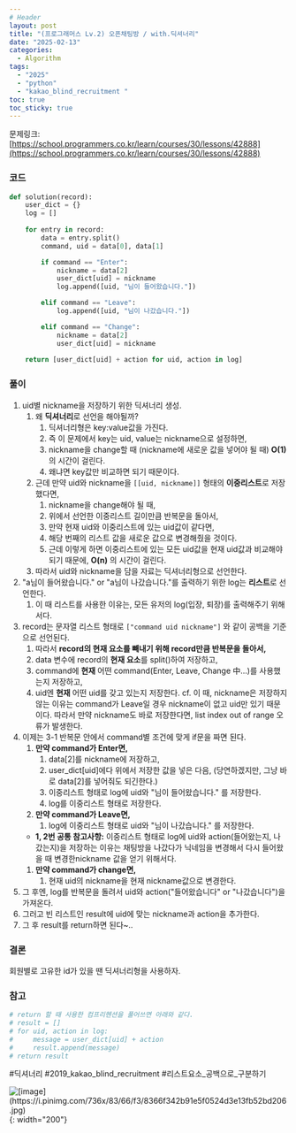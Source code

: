 ```yaml
---
# Header
layout: post
title: "(프로그래머스 Lv.2) 오픈채팅방 / with.딕셔너리"
date: "2025-02-13"
categories: 
  - Algorithm
tags: 
  - "2025"
  - "python"
  - "kakao_blind_recruitment "
toc: true
toc_sticky: true
---
```

문제링크: [https://school.programmers.co.kr/learn/courses/30/lessons/42888](https://school.programmers.co.kr/learn/courses/30/lessons/42888)
### 코드
```python
def solution(record):
    user_dict = {}
    log = []
    
    for entry in record:
        data = entry.split()
        command, uid = data[0], data[1]

        if command == "Enter":
            nickname = data[2]
            user_dict[uid] = nickname
            log.append([uid, "님이 들어왔습니다."])

        elif command == "Leave":
            log.append([uid, "님이 나갔습니다."])

        elif command == "Change":
            nickname = data[2]
            user_dict[uid] = nickname
            
    return [user_dict[uid] + action for uid, action in log]
```
### 풀이
1. uid별 nickname을 저장하기 위한 딕셔너리 생성.
	1. 왜 **딕셔너리**로 선언을 해야될까?
		1. 딕셔너리형은 key:value값을 가진다. 
		2. 즉 이 문제에서 key는 uid, value는 nickname으로 설정하면,
		3. nickname을 change할 때 (nickname에 새로운 값을 넣어야 될 때)
		    **O(1)** 의 시간이 걸린다.
		4. 왜냐면 key값만 비교하면 되기 때문이다.
	2. 근데 만약 uid와 nickname을 `[[uid, nickname]]` 형태의 **이중리스트**로 저장했다면,
		1. nickname을 change해야 될 때, 
		2. 위에서 선언한 이중리스트 길이만큼 반복문을 돌아서,
		3. 만약 현재 uid와 이중리스트에 있는 uid값이 같다면,
		4. 해당 번째의 리스트 값을 새로운 값으로 변경해줬을 것이다.
		5. 근데 이렇게 하면 이중리스트에 있는 모든 uid값을 현재 uid값과 비교해야 되기 때문에, **O(n)** 의 시간이 걸린다.
	3. 따라서 uid와 nickname을 담을 자료는 딕셔너리형으로 선언한다.
2. "a님이 들어왔습니다." or "a님이 나갔습니다."를 출력하기 위한 log는 **리스트**로 선언한다. 
	1. 이 때 리스트를 사용한 이유는, 모든 유저의 log(입장, 퇴장)를 출력해주기 위해서다.
3. record는 문자열 리스트 형태로 `["command uid nickname"]` 와 같이 공백을 기준으로 선언된다.
	1. 따라서 **record의 현재 요소를 빼내기 위해 record만큼 반복문을 돌아서,**
	2. data 변수에 record의 **현재 요소**를 split()하여 저장하고,
	3. command에 **현재** 어떤 command(Enter, Leave, Change 中...)를 사용했는지 저장하고,
	4. uid엔 **현재** 어떤 uid를 갖고 있는지 저장한다.
	cf. 이 때, nickname은 저장하지 않는 이유는 command가 Leave일 경우 nickname이 없고 uid만 있기 때문이다. 따라서 만약 nickname도 바로 저장한다면, list index out of range 오류가 발생한다.
4. 이제는 3-1 반복문 안에서 command별 조건에 맞게 if문을 짜면 된다.
	1. **만약 command가 Enter면,**
		1. data[2]를 nickname에 저장하고,
		2. user_dict[uid]에다 위에서 저장한 값을 넣은 다음, 
		   (당연하겠지만, 그냥 바로 data[2]를 넣어줘도 되긴한다.)
		3. 이중리스트 형태로 log에 uid와 "님이 들어왔습니다." 를 저장한다.
		4. log를 이중리스트 형태로 저장한다.
	2. **만약 command가 Leave면,**
		1. log에 이중리스트 형태로 uid와 "님이 나갔습니다." 를 저장한다.
	- **1, 2번 공통 참고사항:**
		이중리스트 형태로 log에 uid와 action(들어왔는지, 나갔는지)을 저장하는 이유는 채팅방을 나갔다가 닉네임을 변경해서 다시 들어왔을 때 변경한nickname 값을 얻기 위해서다.
	1. **만약 command가 change면,**
		1. 현재 uid의 nickname을 현재 nickname값으로 변경한다.
5. 그 후엔, log를 반복문을 돌려서 uid와 action("들어왔습니다" or "나갔습니다")을가져온다.
6. 그러고 빈 리스트인 result에 uid에 맞는 nickname과 action을 추가한다.
7. 그 후 result를 return하면 된다~..

### 결론 
회원별로 고유한 id가 있을 땐 딕셔너리형을 사용하자.

### 참고
```python
# return 할 때 사용한 컴프리헨션을 풀어쓰면 아래와 같다.
# result = []
# for uid, action in log:
#     message = user_dict[uid] + action
#     result.append(message)
# return result
```

#딕셔너리 #2019_kakao_blind_recruitment #리스트요소_공백으로_구분하기

![\[image\](https://i.pinimg.com/736x/83/66/f3/8366f342b91e5f0524d3e13fb52bd206.jpg)](https://i.pinimg.com/736x/83/66/f3/8366f342b91e5f0524d3e13fb52bd206.jpg){: width="200"}